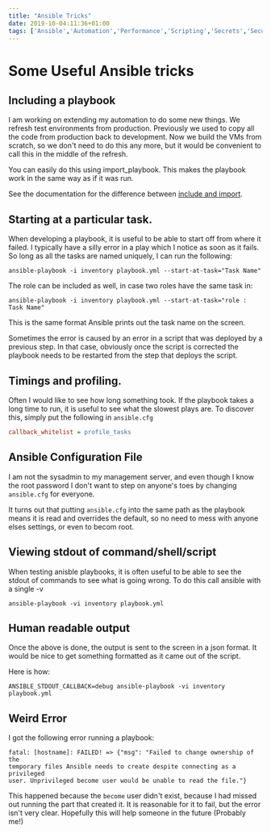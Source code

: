 ```yaml
---
title: "Ansible Tricks"
date: 2019-10-04:11:36+01:00
tags: ['Ansible','Automation','Performance','Scripting','Secrets','Security']
---
```


# Some Useful Ansible tricks

## Including a playbook

I am working on extending my automation to do some new things. We refresh test environments from production.
Previously we used to copy all the code from production back to development. Now we build the VMs from scratch,
so we don't need to do this any more, but it would be convenient to call this in the middle of the
refresh.

You can easily do this using import_playbook. This makes the playbook work in the same way as if it was run.

See the documentation for the difference between [include and import](https://docs.ansible.com/ansible/latest/user_guide/playbooks_intro.html).

## Starting at a particular task.

When developing a playbook, it is useful to be able to start off from where it failed. I typically have a
silly error in a play which I notice as soon as it fails. So long as all the tasks are named uniquely,
I can run the following:

```console
ansible-playbook -i inventory playbook.yml --start-at-task="Task Name"
```

The role can be included as well, in case two roles have the same task in:

```console
ansible-playbook -i inventory playbook.yml --start-at-task="role : Task Name"
```

This is the same format Ansible prints out the task name on the screen.

Sometimes the error is caused by an error in a script that was deployed by a previous step. In that case,
obviously once the script is corrected the playbook needs to be restarted from the step that deploys
the script.

## Timings and profiling.

Often I would like to see how long something took. If the playbook takes a long time to run, it is useful
to see what the slowest plays are. To discover this, simply put the following in `ansible.cfg`

```INI
callback_whitelist = profile_tasks
```

## Ansible Configuration File

I am not the sysadmin to my management server, and even though I know the root password
I don't want to step on anyone's toes by changing `ansible.cfg` for everyone.

It turns out that putting `ansible.cfg` into the same path as the playbook means it is 
read and overrides the default, so no need to mess with anyone elses settings, or
even to becom root.

## Viewing stdout of command/shell/script

When testing anisble playbooks, it is often useful to be able to see the stdout of
commands to see what is going wrong. To do this call ansible with a single -v

```console
ansible-playbook -vi inventory playbook.yml
```

## Human readable output

Once the above is done, the output is sent to the screen in a json format. It would be
nice to get something formatted as it came out of the script.

Here is how:

```console
ANSIBLE_STDOUT_CALLBACK=debug ansible-playbook -vi inventory playbook.yml
```

## Weird Error

I got the following error running a playbook:

```console
fatal: [hostname]: FAILED! => {"msg": "Failed to change ownership of the
temporary files Ansible needs to create despite connecting as a privileged
user. Unprivileged become user would be unable to read the file."}
```

This happened because the `become` user didn't exist, because I had missed out running
the part that created it. It is reasonable for it to fail, but the error isn't very clear.
Hopefully this will help someone in the future (Probably me!)
